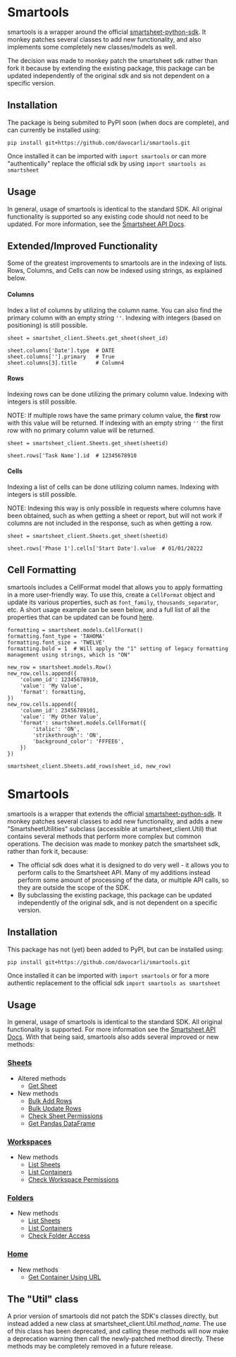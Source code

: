 
# Smartools

smartools is a wrapper around the official [smartsheet-python-sdk]. It monkey patches several classes to add new functionality, and also implements some completely new classes/models as well.

The decision was made to monkey patch the smartsheet sdk rather than fork it because by extending the existing package, this package can be updated independently of the original sdk and sis not dependent on a specific version.

## Installation
The package is being submited to PyPI soon (when docs are complete), and can currently be installed using:
```
pip install git+https://github.com/davocarli/smartools.git
```
Once installed it can be imported with `import smartools` or can more "authentically" replace the official sdk by using `import smartools as smartsheet`

## Usage
In general, usage of smartools is identical to the standard SDK. All original functionality is supported so any existing code should not need to be updated. For more information, see the [Smartsheet API Docs](https://smartsheet.redoc.ly/).

## Extended/Improved Functionality
Some of the greatest improvements to smartools are in the indexing of lists. Rows, Columns, and Cells can now be indexed using strings, as explained below.

#### Columns
Index a list of columns by utilizing the column name. You can also find the primary column with an empty string `''`. Indexing with integers (based on positioning) is still possible.
```
sheet = smartshet_client.Sheets.get_sheet(sheet_id)

sheet.columns['Date'].type  # DATE
sheet.columns[''].primary   # True
sheet.columns[3].title      # Column4
```

#### Rows
Indexing rows can be done utilizing the primary column value. Indexing with integers is still possible.

NOTE: If multiple rows have the same primary column value, the **first** row with this value will be returned. If indexing with an empty string `''` the first row with no primary column value will be returned.
```
sheet = smartsheet_client.Sheets.get_sheet(sheetid)

sheet.rows['Task Name'].id  # 12345678910
```

#### Cells
Indexing a list of cells can be done utilizing column names. Indexing with integers is still possible. 

NOTE: Indexing this way is only possible in requests where columns have been obtained, such as when getting a sheet or report, but will not work if columns are not included in the response, such as when getting a row.
```
sheet = smartsheet_client.Sheets.get_sheet(sheetid)

sheet.rows['Phase 1'].cells['Start Date'].value  # 01/01/20222
```

## Cell Formatting
smartools includes a CellFormat model that allows you to apply formatting in a more user-friendly way. To use this, create a `CellFormat` object and update its various properties, such as `font_family`, `thousands_separator`, etc. A short usage example can be seen below, and a full list of all the properties that can be updated can be found [here](./docs/cell_format.md).
```
formatting = smartsheet.models.CellFormat()
formatting.font_type = 'TAHOMA'
formatting.font_size = 'TWELVE'
formatting.bold = 1  # Will apply the "1" setting of legacy formatting management using strings, which is "ON"

new_row = smartsheet.models.Row()
new_row.cells.append({
    'column_id': 12345678910,
    'value': 'My Value',
    'format': formatting,
})
new_row.cells.append({
    'column_id': 23456789101,
    'value': 'My Other Value',
    'format': smartsheet.models.CellFormat({
        'italic': 'ON',
        'strikethrough': 'ON',
        'background_color': 'FFFEE6',
    })
})

smartsheet_client.Sheets.add_rows(sheet_id, new_row)
```

# Smartools

smartools is a wrapper that extends the official [smartsheet-python-sdk]. It monkey patches several classes to add new functionality, and adds a new "SmartsheetUtilities" subclass (accessible at smartsheet_client.Util) that contains several methods that perform more complex but common operations. The decision was made to monkey patch the smartsheet sdk, rather than fork it, because:
- The official sdk does what it is designed to do very well - it allows you to perform calls to the Smartsheet API. Many of my additions instead perform some amount of processing of the data, or multiple API calls, so they are outside the scope of the SDK.
- By subclassing the existing package, this package can be updated independently of the original sdk, and is not dependent on a specific version.

## Installation
This package has not (yet) been added to PyPI, but can be installed using:
```
pip install git+https://github.com/davocarli/smartools.git
```
Once installed it can be imported with `import smartools` or for a more authentic replacement to the official sdk `import smartools as smartsheet`

## Usage
In general, usage of smartools is identical to the standard SDK. All original functionality is supported. For more information see the [Smartsheet API Docs](https://smartsheet-platform.github.io/api-docs/?python#). With that being said, smartools also adds several improved or new methods:

### [Sheets](./docs/sheets.md)
- Altered methods
    - [Get Sheet](./docs/sheets.md#get-sheet---smartsheet_clientsheetsget_sheet)
- New methods
    - [Bulk Add Rows](./docs/sheets.md#bulk-add-rows--smartsheet_clientsheetsbulk_add_rows)
    - [Bulk Update Rows](./docs/sheets.md#bulk-update-rows--smartsheet_clientsheetsbulk_update_rows)
    - [Check Sheet Permissions](./docs/sheets.md#check-sheet-permissions--smartsheet_clientsheetscheck_sheet_permissions)
    - [Get Pandas DataFrame](./docs/sheets.md#get-pandas-dataframe--smartsheet_clientsheetsget_sheet_as_pandas_dataframe)

### [Workspaces](./docs/workspaces.md)
- New methods
    - [List Sheets](./docs/workspaces.md#list-sheets---smartsheet_clientworkspaceslist_sheets_in_workspace)
    - [List Containers](./docs/workspaces.md#list-containers--smartsheet_clientworkspaceslist_containers_in_workspace)
    - [Check Workspace Permissions](./docs/workspaces.md#check-workspace-permissions--smartsheet_clientworkspacescheck_workspace_permissions)

### [Folders](./docs/folders.md)
- New methods
    - [List Sheets](./docs/folders.md#list-sheets---smartsheet_clientfolderslist_sheets_in_folder)
    - [List Containers](./docs/folders.md#list-containers--smartsheet_clientfolderslist_containers_in_folder)
    - [Check Folder Access](./docs/folders.md#check-folder-access--smartsheet_clientfolderscheck_folder_access)

### [Home](./docs/home.md)
- New methods
    - [Get Container Using URL](./docs/home.md#get-container-using-url--smartsheet_clienthomeget_container_from_url)

## The "Util" class
A prior version of smartools did not patch the SDK's classes directly, but instead added a new class at smartsheet_client.Util.*method_name*. The use of this class has been deprecated, and calling these methods will now make a deprecation warning then call the newly-patched method directly. These methods may be completely removed in a future release.


[smartsheet-python-sdk]: <https://github.com/smartsheet-platform/smartsheet-python-sdk>
